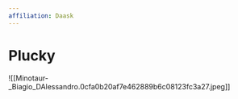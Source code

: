 ```yaml
---
affiliation: Daask
---
```


# Plucky
![[Minotaur-_Biagio_DAlessandro.0cfa0b20af7e462889b6c08123fc3a27.jpeg]]